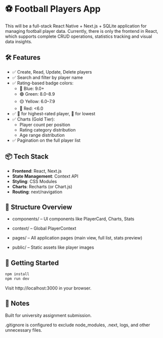 # ⚽ Football Players App

This will be a full-stack React Native + Next.js + SQLite application for managing football player data. Currently, there is only the frontend in React, which supports complete CRUD operations, statistics tracking and visual data insights.

## 🛠 Features

- ✅ Create, Read, Update, Delete players
- ✅ Search and filter by player name
- ✅ Rating-based badge colors:
  - 🔵 Blue: 9.0+
  - 🟢 Green: 8.0–8.9
  - 🟡 Yellow: 6.0–7.9
  - 🔴 Red: <6.0
- ✅ 👑 for highest-rated player, 🤡 for lowest
- ✅ Charts (Gold Tier):
  - Player count per position
  - Rating category distribution
  - Age range distribution
- ✅ Pagination on the full player list

## 📦 Tech Stack

- **Frontend**: React, Next.js
- **State Management**: Context API
- **Styling**: CSS Modules
- **Charts**: Recharts (or Chart.js)
- **Routing**: next/navigation

## 📁 Structure Overview

- components/ – UI components like PlayerCard, Charts, Stats

- context/ – Global PlayerContext

- pages/ – All application pages (main view, full list, stats preview)

- public/ – Static assets like player images

  
## 🚀 Getting Started

```bash
npm install
npm run dev
```

Visit http://localhost:3000 in your browser.

## 📝 Notes
Built for university assignment submission.

.gitignore is configured to exclude node_modules, .next, logs, and other unnecessary files.
